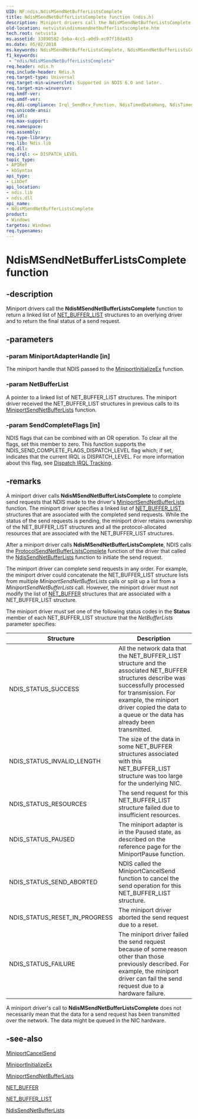 ```yaml
---
UID: NF:ndis.NdisMSendNetBufferListsComplete
title: NdisMSendNetBufferListsComplete function (ndis.h)
description: Miniport drivers call the NdisMSendNetBufferListsComplete function to return a linked list of NET_BUFFER_LIST structures to an overlying driver and to return the final status of a send request.
old-location: netvista\ndismsendnetbufferlistscomplete.htm
tech.root: netvista
ms.assetid: 33890582-5eba-4cc1-a0d9-ec07f18da453
ms.date: 05/02/2018
ms.keywords: NdisMSendNetBufferListsComplete, NdisMSendNetBufferListsComplete function [Network Drivers Starting with Windows Vista], ndis/NdisMSendNetBufferListsComplete, ndis_sendrcv_ref_11bdd96b-0ba8-475a-ba6e-03492e2993d7.xml, netvista.ndismsendnetbufferlistscomplete
f1_keywords:
 - "ndis/NdisMSendNetBufferListsComplete"
req.header: ndis.h
req.include-header: Ndis.h
req.target-type: Universal
req.target-min-winverclnt: Supported in NDIS 6.0 and later.
req.target-min-winversvr: 
req.kmdf-ver: 
req.umdf-ver: 
req.ddi-compliance: Irql_SendRcv_Function, NdisTimedDataHang, NdisTimedDataSend
req.unicode-ansi: 
req.idl: 
req.max-support: 
req.namespace: 
req.assembly: 
req.type-library: 
req.lib: Ndis.lib
req.dll: 
req.irql: <= DISPATCH_LEVEL
topic_type:
- APIRef
- kbSyntax
api_type:
- LibDef
api_location:
- ndis.lib
- ndis.dll
api_name:
- NdisMSendNetBufferListsComplete
product:
- Windows
targetos: Windows
req.typenames: 
---
```


# NdisMSendNetBufferListsComplete function

## -description

Miniport drivers call the
**NdisMSendNetBufferListsComplete** function to return a linked list of [NET_BUFFER_LIST](https://docs.microsoft.com/windows-hardware/drivers/ddi/ndis/ns-ndis-_net_buffer_list) structures to an overlying driver and to return the final status of a send request.

## -parameters

### -param MiniportAdapterHandle [in]

The miniport handle that NDIS passed to the [MiniportInitializeEx](https://docs.microsoft.com/windows-hardware/drivers/ddi/ndis/nc-ndis-miniport_initialize) function.

### -param NetBufferList

A pointer to a linked list of NET_BUFFER_LIST structures. The miniport driver received the NET_BUFFER_LIST structures in previous calls to its [MiniportSendNetBufferLists](https://docs.microsoft.com/windows-hardware/drivers/ddi/ndis/nc-ndis-miniport_send_net_buffer_lists) function.

### -param SendCompleteFlags [in]

NDIS flags that can be combined with an OR operation. To clear all the flags, set this member to zero. This function supports the NDIS_SEND_COMPLETE_FLAGS_DISPATCH_LEVEL flag which; if set, indicates that the current IRQL is DISPATCH_LEVEL. For more information about this flag, see [Dispatch IRQL Tracking](https://docs.microsoft.com/windows-hardware/drivers/network/dispatch-irql-tracking).

## -remarks

A miniport driver calls **NdisMSendNetBufferListsComplete** to complete send requests that NDIS made to the driver's
[MiniportSendNetBufferLists](https://docs.microsoft.com/windows-hardware/drivers/ddi/ndis/nc-ndis-miniport_send_net_buffer_lists) function. The miniport driver specifies a linked list of [NET_BUFFER_LIST](https://docs.microsoft.com/windows-hardware/drivers/ddi/ndis/ns-ndis-_net_buffer_list) structures that are
associated with the completed send requests. While the status of the send requests is pending, the miniport driver retains ownership of the NET_BUFFER_LIST structures and all the protocol-allocated resources that are associated with the NET_BUFFER_LIST structures.

After a miniport driver calls **NdisMSendNetBufferListsComplete**, NDIS calls the
[ProtocolSendNetBufferListsComplete](https://docs.microsoft.com/windows-hardware/drivers/ddi/ndis/nc-ndis-protocol_send_net_buffer_lists_complete) function of the driver that called the [NdisSendNetBufferLists](https://docs.microsoft.com/windows-hardware/drivers/ddi/ndis/nf-ndis-ndissendnetbufferlists) function to     initiate the send request.

The miniport driver can complete send requests in any order. For example, the miniport driver could concatenate the NET_BUFFER_LIST structure lists from multiple *MiniportSendNetBufferLists* calls or split up a list from a *MiniportSendNetBufferLists* call. However, the miniport driver must not modify the list of [NET_BUFFER](https://docs.microsoft.com/windows-hardware/drivers/ddi/ndis/ns-ndis-_net_buffer) structures that are associated with a
    NET_BUFFER_LIST structure.

The miniport driver must set one of the following status codes in the **Status** member of each NET_BUFFER_LIST structure that the *NetBufferLists* parameter specifies:

|Structure|Description|
|----|----|
|NDIS_STATUS_SUCCESS|All the network data that the NET_BUFFER_LIST structure and the associated NET_BUFFER structures describe was successfully processed for transmission. For example, the miniport driver copied the data to a queue or the data has already been transmitted.|
|NDIS_STATUS_INVALID_LENGTH|The size of the data in some NET_BUFFER structures associated with this NET_BUFFER_LIST structure was too large for the underlying NIC.|
|NDIS_STATUS_RESOURCES|The send request for this NET_BUFFER_LIST structure failed due to insufficient resources.|
|NDIS_STATUS_PAUSED|The miniport adapter is in the Paused state, as described on the reference page for the MiniportPause function.|
|NDIS_STATUS_SEND_ABORTED|NDIS called the MiniportCancelSend function to cancel the send operation for this NET_BUFFER_LIST structure.|
|NDIS_STATUS_RESET_IN_PROGRESS|The miniport driver aborted the send request due to a reset.|
|NDIS_STATUS_FAILURE|The miniport driver failed the send request because of some reason other than those previously described. For example, the miniport driver can fail the send request due to a hardware failure.|

A miniport driver's call to
**NdisMSendNetBufferListsComplete** does not necessarily mean that the data for a send request has been     transmitted over the network. The data might be queued in the NIC hardware.

## -see-also

[MiniportCancelSend](https://docs.microsoft.com/windows-hardware/drivers/ddi/ndis/nc-ndis-miniport_cancel_send)</a>

[MiniportInitializeEx](https://docs.microsoft.com/windows-hardware/drivers/ddi/ndis/nc-ndis-miniport_initialize)

[MiniportSendNetBufferLists](https://docs.microsoft.com/windows-hardware/drivers/ddi/ndis/nc-ndis-miniport_send_net_buffer_lists)

[NET_BUFFER](https://docs.microsoft.com/windows-hardware/drivers/ddi/ndis/ns-ndis-_net_buffer)

[NET_BUFFER_LIST](https://docs.microsoft.com/windows-hardware/drivers/ddi/ndis/ns-ndis-_net_buffer_list)

[NdisSendNetBufferLists](https://docs.microsoft.com/windows-hardware/drivers/ddi/ndis/ns-ndis-_net_buffer_list)
